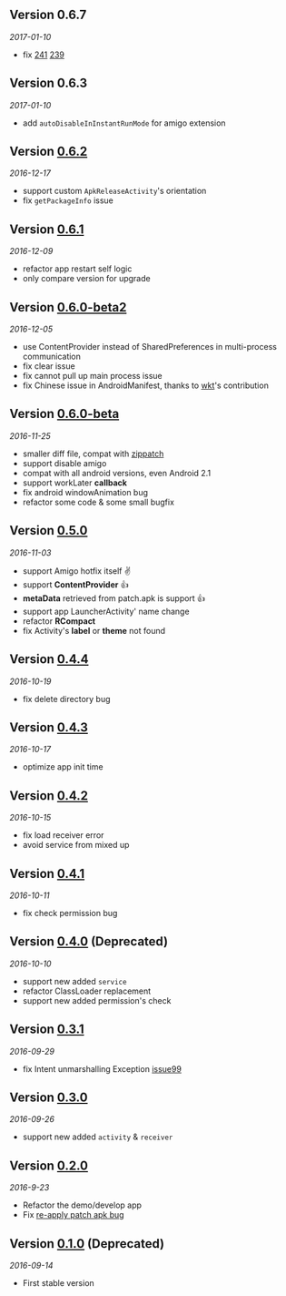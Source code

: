 
## Version 0.6.7
_2017-01-10_
* fix [241](https://github.com/eleme/Amigo/issues/241) [239](https://github.com/eleme/Amigo/issues/239) 

## Version 0.6.3
_2017-01-10_
* add `autoDisableInInstantRunMode` for amigo extension

## Version [0.6.2](https://github.com/eleme/Amigo/releases/tag/v0.6.2)
_2016-12-17_
* support custom `ApkReleaseActivity`'s  orientation
* fix `getPackageInfo` issue

## Version [0.6.1](https://github.com/eleme/Amigo/releases/tag/v0.6.1)
_2016-12-09_
* refactor app restart self logic
* only compare version for upgrade

## Version [0.6.0-beta2](https://github.com/eleme/Amigo/releases/tag/v0.6.0-beta2)
_2016-12-05_
* use ContentProvider instead of SharedPreferences in multi-process communication
* fix clear issue
* fix cannot pull up main process issue
* fix Chinese issue in AndroidManifest, thanks to [wkt](https://github.com/wkt)'s contribution

## Version [0.6.0-beta](https://github.com/eleme/Amigo/releases/tag/v0.6.0-beta)
_2016-11-25_
* smaller diff file, compat with [zippatch](https://github.com/eleme/bspatch#usage)
* support disable amigo
* compat with all android versions, even Android 2.1
* support workLater **callback**
* fix android windowAnimation bug
* refactor some code & some small bugfix

## Version [0.5.0](https://github.com/eleme/Amigo/releases/tag/v0.5.0)
_2016-11-03_
* support Amigo hotfix itself :v:
* support **ContentProvider** :+1:
* **metaData** retrieved from patch.apk is support :+1:
* support app LauncherActivity' name change
* refactor **RCompact**
* fix Activity's **label** or **theme** not found

## Version [0.4.4](https://github.com/eleme/Amigo/releases/tag/v0.4.4)
_2016-10-19_
* fix delete directory bug

## Version [0.4.3](https://github.com/eleme/Amigo/releases/tag/v0.4.3)
_2016-10-17_
* optimize app init time

## Version [0.4.2](https://github.com/eleme/Amigo/releases/tag/v0.4.2)
_2016-10-15_
* fix load receiver error
* avoid service from mixed up

## Version [0.4.1](https://github.com/eleme/Amigo/releases/tag/v0.4.1)
_2016-10-11_
* fix check permission bug

## Version [0.4.0](https://github.com/eleme/Amigo/releases/tag/v0.4.0) (Deprecated)

_2016-10-10_

* support new added `service`
* refactor ClassLoader replacement
* support new added permission's check

## Version [0.3.1](https://github.com/eleme/Amigo/releases/tag/v0.3.1)

_2016-09-29_

* fix Intent unmarshalling Exception [issue99](https://github.com/eleme/Amigo/issues/99)

## Version [0.3.0](https://github.com/eleme/Amigo/releases/tag/v0.3.0)

_2016-09-26_

* support new added `activity` & `receiver`

## Version [0.2.0](https://github.com/eleme/Amigo/releases/tag/v0.2.0)

_2016-9-23_

* Refactor the demo/develop app
* Fix [re-apply patch apk bug](https://github.com/eleme/Amigo/issues/73)

## Version [0.1.0](https://github.com/eleme/Amigo/releases/tag/v0.1.0) (Deprecated)

_2016-09-14_

* First stable version
